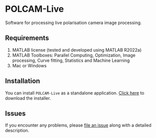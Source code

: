 # POLCAM-Live

Software for processing live polarisation camera image processing.


## Requirements

1. MATLAB license (tested and developed using MATLAB R2022a)
2. MATLAB Toolboxes: Parallel Computing, Optimization, Image processing, Curve fitting, Statistics and Machine Learning
3. Mac or Windows


## Installation

You can install `POLCAM-Live` as a standalone application. [Click here](https://github.com/ezrabru/POLCAM-Live/raw/main/POLCAM-Live/POLCAM_Live/for_redistribution/MyAppInstaller_web.exe) to download the installer.

## Issues

If you encounter any problems, please [file an issue](https://github.com/ezrabru/POLCAM-Live/issues) along with a detailed description.
